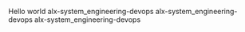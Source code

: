 Hello world
alx-system_engineering-devops
alx-system_engineering-devops
alx-system_engineering-devops
